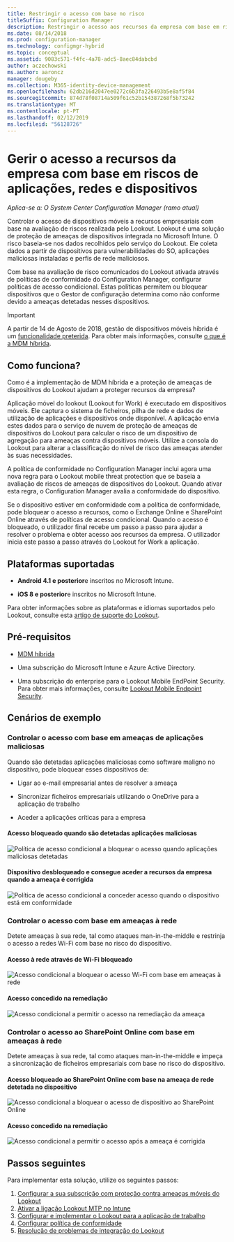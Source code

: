 ```yaml
---
title: Restringir o acesso com base no risco
titleSuffix: Configuration Manager
description: Restringir o acesso aos recursos da empresa com base em riscos de aplicações, redes e dispositivos.
ms.date: 08/14/2018
ms.prod: configuration-manager
ms.technology: configmgr-hybrid
ms.topic: conceptual
ms.assetid: 9083c571-f4fc-4a78-adc5-8aec84dabcbd
author: aczechowski
ms.author: aaroncz
manager: dougeby
ms.collection: M365-identity-device-management
ms.openlocfilehash: 62db216d2047ee0272c6b3fa226493b5e8af5f84
ms.sourcegitcommit: 874d78f08714a509f61c52b154387268f5b73242
ms.translationtype: MT
ms.contentlocale: pt-PT
ms.lasthandoff: 02/12/2019
ms.locfileid: "56128726"
---
```

# <a name="manage-access-to-company-resource-based-on-device-network-and-application-risk"></a>Gerir o acesso a recursos da empresa com base em riscos de aplicações, redes e dispositivos

*Aplica-se a: O System Center Configuration Manager (ramo atual)*

Controlar o acesso de dispositivos móveis a recursos empresariais com base na avaliação de riscos realizada pelo Lookout. Lookout é uma solução de proteção de ameaças de dispositivos integrada no Microsoft Intune. O risco baseia-se nos dados recolhidos pelo serviço do Lookout. Ele coleta dados a partir de dispositivos para vulnerabilidades do SO, aplicações maliciosas instaladas e perfis de rede maliciosos. 

Com base na avaliação de risco comunicados do Lookout ativada através de políticas de conformidade do Configuration Manager, configurar políticas de acesso condicional. Estas políticas permitem ou bloquear dispositivos que o Gestor de configuração determina como não conforme devido a ameaças detetadas nesses dispositivos.

> [!Important]  
> A partir de 14 de Agosto de 2018, gestão de dispositivos móveis híbrida é um [funcionalidade preterida](/sccm/core/plan-design/changes/deprecated/removed-and-deprecated-cmfeatures). Para obter mais informações, consulte [o que é a MDM híbrida](/sccm/mdm/understand/hybrid-mobile-device-management).<!--Intune feature 2683117-->  



## <a name="how-does-it-work"></a>Como funciona?

Como é a implementação de MDM híbrida e a proteção de ameaças de dispositivos do Lookout ajudam a proteger recursos da empresa?

Aplicação móvel do lookout (Lookout for Work) é executado em dispositivos móveis. Ele captura o sistema de ficheiros, pilha de rede e dados de utilização de aplicações e dispositivos onde disponível. A aplicação envia estes dados para o serviço de nuvem de proteção de ameaças de dispositivos do Lookout para calcular o risco de um dispositivo de agregação para ameaças contra dispositivos móveis. Utilize a consola do Lookout para alterar a classificação do nível de risco das ameaças atender às suas necessidades.  

A política de conformidade no Configuration Manager inclui agora uma nova regra para o Lookout mobile threat protection que se baseia a avaliação de riscos de ameaças de dispositivos do Lookout. Quando ativar esta regra, o Configuration Manager avalia a conformidade do dispositivo.

Se o dispositivo estiver em conformidade com a política de conformidade, pode bloquear o acesso a recursos, como o Exchange Online e SharePoint Online através de políticas de acesso condicional. Quando o acesso é bloqueado, o utilizador final recebe um passo a passo para ajudar a resolver o problema e obter acesso aos recursos da empresa. O utilizador inicia este passo a passo através do Lookout for Work a aplicação.



## <a name="supported-platforms"></a>Plataformas suportadas

- **Android 4.1 e posterior**e inscritos no Microsoft Intune.  

- **iOS 8 e posterior**e inscritos no Microsoft Intune.  


Para obter informações sobre as plataformas e idiomas suportados pelo Lookout, consulte esta [artigo de suporte do Lookout](https://personal.support.lookout.com/hc/articles/114094140253).



## <a name="prerequisites"></a>Pré-requisitos

- [MDM híbrida](/sccm/mdm/understand/hybrid-mobile-device-management)  

- Uma subscrição do Microsoft Intune e Azure Active Directory.  

- Uma subscrição do enterprise para o Lookout Mobile EndPoint Security. Para obter mais informações, consulte [Lookout Mobile Endpoint Security](https://www.lookout.com/products/mobile-endpoint-security).  



## <a name="example-scenarios"></a>Cenários de exemplo


### <a name="control-access-based-on-threat-from-malicious-apps"></a>Controlar o acesso com base em ameaças de aplicações maliciosas

Quando são detetadas aplicações maliciosas como software maligno no dispositivo, pode bloquear esses dispositivos de:

- Ligar ao e-mail empresarial antes de resolver a ameaça  

- Sincronizar ficheiros empresariais utilizando o OneDrive para a aplicação de trabalho  

- Aceder a aplicações críticas para a empresa  

#### <a name="access-blocked-when-malicious-apps-are-detected"></a>Acesso bloqueado quando são detetadas aplicações maliciosas

![Política de acesso condicional a bloquear o acesso quando aplicações maliciosas detetadas](media/config-mgr-maliciousapps_blocked.png)

#### <a name="device-unblocked-and-is-able-to-access-company-resources-when-the-threat-is-remediated"></a>Dispositivo desbloqueado e consegue aceder a recursos da empresa quando a ameaça é corrigida

![Política de acesso condicional a conceder acesso quando o dispositivo está em conformidade](media/config-mgr-maliciousapps-unblocked.png)


### <a name="control-access-based-on-threat-to-network"></a>Controlar o acesso com base em ameaças à rede

Detete ameaças à sua rede, tal como ataques man-in-the-middle e restrinja o acesso a redes Wi-Fi com base no risco do dispositivo.

#### <a name="access-to-network-through-wifi-blocked"></a>Acesso à rede através de Wi-Fi bloqueado

![Acesso condicional a bloquear o acesso Wi-Fi com base em ameaças à rede](media/config-mgr-network-wifi-blocked.png)

#### <a name="access-granted-on-remediation"></a>Acesso concedido na remediação

![Acesso condicional a permitir o acesso na remediação da ameaça](media/config-mgr-network-wifi-unblocked.png)


### <a name="control-access-to-sharepoint-online-based-on-threat-to-network"></a>Controlar o acesso ao SharePoint Online com base em ameaças à rede

Detete ameaças à sua rede, tal como ataques man-in-the-middle e impeça a sincronização de ficheiros empresariais com base no risco do dispositivo.

#### <a name="access-blocked-sharepoint-online-based-on-network-threat-detected-on-the-device"></a>Acesso bloqueado ao SharePoint Online com base na ameaça de rede detetada no dispositivo

![Acesso condicional a bloquear o acesso de dispositivo ao SharePoint Online](media/config-mgr-network-spo-blocked.png)


#### <a name="access-granted-on-remediation"></a>Acesso concedido na remediação

![Acesso condicional a permitir o acesso após a ameaça é corrigida](media/config-mgr-network-spo-unblocked.png)



## <a name="next-steps"></a>Passos seguintes

Para implementar esta solução, utilize os seguintes passos:  

1.  [Configurar a sua subscrição com proteção contra ameaças móveis do Lookout](set-up-your-subscription-with-lookout.md)
2.  [Ativar a ligação Lookout MTP no Intune](enable-lookout-connection-in-intune.md)
3.  [Configurar e implementar o Lookout para a aplicação de trabalho](configure-and-deploy-lookout-for-work-apps.md)
4.  [Configurar política de conformidade](enable-device-threat-protection-rule-compliance-policy.md)
5.  [Resolução de problemas de integração do Lookout](troubleshoot-lookout-integration.md)
